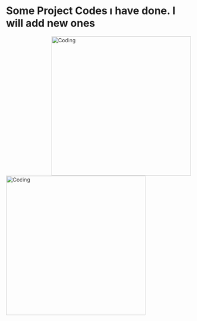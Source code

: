 # Some Project Codes ı have done. I will add new ones
<img align="right" alt="Coding" width="380" src=https://media0.giphy.com/media/v1.Y2lkPTc5MGI3NjExYzMzY2Y0YTF5ejBnbmdrMGJsbDN6dWIzbDA2MG5mM290b2ZndnJkbSZlcD12MV9pbnRlcm5hbF9naWZfYnlfaWQmY3Q9Zw/rh0xsFuHUV2VWtLMLK/giphy.webp>

<img align="left" alt="Coding" width="380" src=https://media1.giphy.com/media/6GXu34VfksBbf5Y2gF/giphy.webp>

